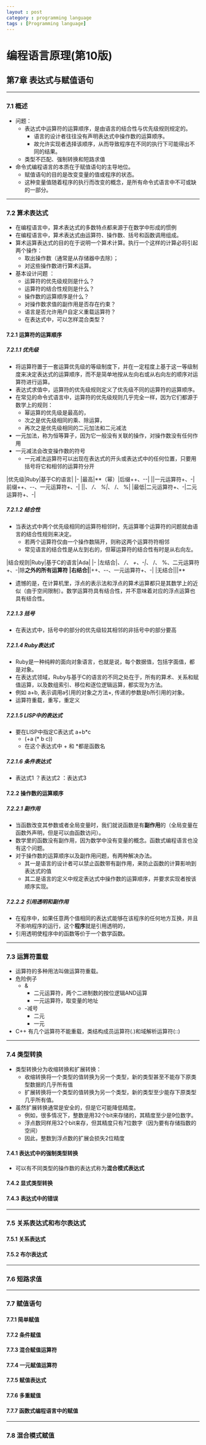 ```yaml
---
layout : post
category : programming language
tags : [Programming language]
---
```


# 编程语言原理(第10版)  


## 第7章 表达式与赋值语句

---

### 7.1 概述

* 问题：
	*  表达式中运算符的运算顺序，是由语言的结合性与优先级规则规定的。
		* 语言的设计者往往没有声明表达式中操作数的运算顺序。
		* 故允许实现者选择该顺序，从而导致程序在不同的执行下可能得出不同的结果。
	* 类型不匹配、强制转换和短路求值
* 命令式编程语言的本质在于赋值语句的主导地位。
	* 赋值语句的目的是改变变量的值或程序的状态。
	* 这种变量值随着程序的执行而改变的概念，是所有命令式语言中不可或缺的一部分。	

---

### 7.2 算术表达式

*  在编程语言中，算术表达式的多数特点都来源于在数学中形成的惯例
*  在编程语言中，算术表达式由运算符、操作数、括号和函数调用组成。
*  算术运算表达式的目的在于说明一个算术计算。执行一个这样的计算必将引起两个操作：
	* 取出操作数（通常是从存储器中去除）；
	* 对这些操作数进行算术运算。
* 基本设计问题 ：
	* 运算符的优先级规则是什么？
	* 运算符的结合性规则是什么？
	* 操作数的运算顺序是什么？
	* 对操作数求值的副作用是否存在约束？
	* 语言是否允许用户自定义重载运算符？
	* 在表达式中，可以怎样混合类型？ 

#### 7.2.1 运算符的运算顺序

##### 7.2.1.1 优先级

*  将运算符置于一套运算优先级的等级制度下，并在一定程度上基于这一等级制度来决定表达式的运算顺序，而不是简单地按从左向右或从右向左的顺序对运算符进行运算。
*  表达式求值中，运算符的优先级规则定义了优先级不同的运算符的运算顺序。
*  在常见的命令式语言中，运算符的优先级规则几乎完全一样，因为它们都源于数学上的规则：
	* 幂运算的优先级是最高的，
	* 次之是优先级相同的乘、除运算，
	* 再次之是优先级相同的二元加法和二元减法 
* 一元加法，称为恒等算子，因为它一般没有关联的操作，对操作数没有任何作用
* 一元减法会改变操作数的符号
	* 一元减法运算符可以出现在表达式的开头或表达式中的任何位置，只要用括号将它和相邻的运算符分开 

|优先级|Ruby|基于C的语言|
|-
|最高|**（幂）|后缀++、--|
||一元运算符+、-|前缀++、--、一元运算符+、-|
||*、 /、 %|*、 /、 %|
|最低|二元运算符+、-|二元运算符+、-|

##### 7.2.1.2 结合性	

*  当表达式中两个优先级相同的运算符相邻时，先运算哪个运算符的问题就由语言的结合性规则来决定。
	* 若两个运算符仅由一个操作数隔开，则称这两个运算符符相邻
	* 常见语言的结合性是从左到右的，但幂运算符的结合性有时是从右向左。

|结合规则|Ruby|基于C的语言|Ada|
|-
|左结合|*、 /、 +、-|*、 /、 %、二元运算符+、-|除**之外的所有运算符
|右结合|**|++、--、一元运算符+、-|
|无结合|||**

*  遗憾的是，在计算机里，浮点的表示法和浮点的算术运算都只是其数学上的近似（由于空间限制）。数学运算符具有结合性，并不意味着对应的浮点运算也具有结合性。

##### 7.2.1.3 括号

* 在表达式中，括号中的部分的优先级较其相邻的非括号中的部分要高	

##### 7.2.1.4 Ruby表达式

*  Ruby是一种纯粹的面向对象语言，也就是说，每个数据值，包括字面值，都是对象。
* 在表达式领域，Ruby与基于C的语言的不同之处在于，所有的算术、关系和赋值运算，以及数组索引、移位和逐位逻辑运算，都实现为方法。
* 例如 a+b, 表示调用a引用的对象之方法+, 传递的参数是b所引用的对象。
* 运算符重载，重写，重定义

##### 7.2.1.5 LISP中的表达式

*  要在LISP中指定C表达式 a+b*c
	* (+a (* b c))
	* 在这个表达式中 + 和 *都是函数名

##### 7.2.1.6 条件表达式

*  表达式1 ？表达式2 ：表达式3

#### 7.2.2 操作数的运算顺序

##### 7.2.2.1 副作用

*  当函数改变其参数或者全局变量时，我们就说函数是有**副作用**的（全局变量在函数外声明，但是可以由函数访问）。
*  数学里的函数没有副作用，因为数学中没有变量的概念。函数式编程语言也没有这个问题。
*  对于操作数的运算顺序以及副作用问题，有两种解决办法。
	* 其一是语言的设计者可以禁止函数带有副作用，来防止函数的计算影响到表达式的值
	* 其二是语言的定义中规定表达式中操作数的运算顺序，并要求实现者按该顺序实现。

##### 7.2.2.2 引用透明和副作用

*  在程序中，如果任意两个值相同的表达式能够在该程序的任何地方互换，并且不影响程序的运行，这个**程序**就是引用透明的，
*  引用透明使程序中的函数等价于一个数学函数。

---

### 7.3 运算符重载

*  运算符的多种用法叫做运算符重载。
*  危险例子
	* & 
		* 二元运算符，两个二进制数的按位逻辑AND运算
		* 一元运算符，取变量的地址
	* -减号
		*  二元
		* 一元
* C++ 有几个运算符不能重载，类结构成员运算符(.)和域解析运算符(::)

---

### 7.4 类型转换

*  类型转换分为收缩转换和扩展转换：
	* 收缩转换将一个类型的值转换为另一个类型，新的类型甚至不能存下原类型数据的几乎所有值
	* 扩展转换将一个类型的值转换为另一个类型，新的类型至少能存下原类型几乎所有值。
*  虽然扩展转换通常是安全的，但是它可能降低精度。
	* 例如，很多情况下，整数是用32个bit来存储的，其精度至少是9位数字。
	* 浮点数同样用32个bit来存，但其精度只有7位数字（因为要有存储指数的空间）
	* 因此，整数到浮点数的扩展会损失2位精度

#### 7.4.1 表达式中的强制类型转换

*  可以有不同类型的操作数的表达式称为**混合模式表达式**

#### 7.4.2 显式类型转换

#### 7.4.3 表达式中的错误

---

### 7.5 关系表达式和布尔表达式

#### 7.5.1 关系表达式

#### 7.5.2 布尔表达式

---

### 7.6 短路求值

---

### 7.7 赋值语句

#### 7.7.1 简单赋值

#### 7.7.2 条件赋值

#### 7.7.3 混合赋值运算符

#### 7.7.4 一元赋值运算符

#### 7.7.5 赋值表达式

#### 7.7.6 多重赋值

#### 7.7.7 函数式编程语言中的赋值


---

### 7.8 混合模式赋值
